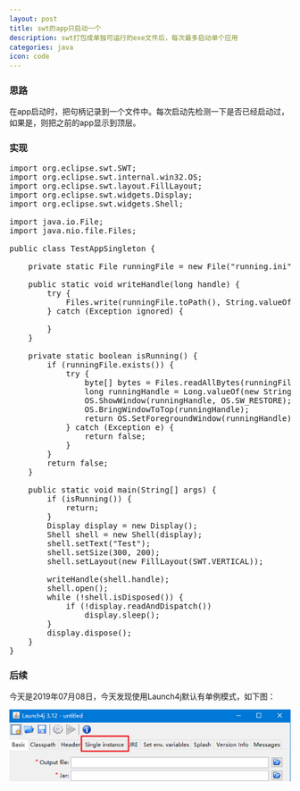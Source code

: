 ```yaml
---
layout: post
title: swt的app只启动一个
description: swt打包成单独可运行的exe文件后，每次最多启动单个应用
categories: java
icon: code
---
```

### 思路 ###

在app启动时，把句柄记录到一个文件中。每次启动先检测一下是否已经启动过，如果是，则把之前的app显示到顶层。

### 实现 ###
<pre class="prettyprint">
<icode class="java">import org.eclipse.swt.SWT;
import org.eclipse.swt.internal.win32.OS;
import org.eclipse.swt.layout.FillLayout;
import org.eclipse.swt.widgets.Display;
import org.eclipse.swt.widgets.Shell;

import java.io.File;
import java.nio.file.Files;

public class TestAppSingleton {

    private static File runningFile = new File("running.ini");

    public static void writeHandle(long handle) {
        try {
            Files.write(runningFile.toPath(), String.valueOf(handle).getBytes());
        } catch (Exception ignored) {

        }
    }

    private static boolean isRunning() {
        if (runningFile.exists()) {
            try {
                byte[] bytes = Files.readAllBytes(runningFile.toPath());
                long runningHandle = Long.valueOf(new String(bytes));
                OS.ShowWindow(runningHandle, OS.SW_RESTORE);
                OS.BringWindowToTop(runningHandle);
                return OS.SetForegroundWindow(runningHandle);
            } catch (Exception e) {
                return false;
            }
        }
        return false;
    }

    public static void main(String[] args) {
        if (isRunning()) {
            return;
        }
        Display display = new Display();
        Shell shell = new Shell(display);
        shell.setText("Test");
        shell.setSize(300, 200);
        shell.setLayout(new FillLayout(SWT.VERTICAL));

        writeHandle(shell.handle);
        shell.open();
        while (!shell.isDisposed()) {
            if (!display.readAndDispatch())
                display.sleep();
        }
        display.dispose();
    }
}</icode>
</pre>

### 后续 ###
今天是2019年07月08日，今天发现使用<xcode>Launch4j</xcode>默认有单例模式，如下图：

<img src="/images/20180528/launch4j-singleton.png" alt="Launch4j单例图"/>